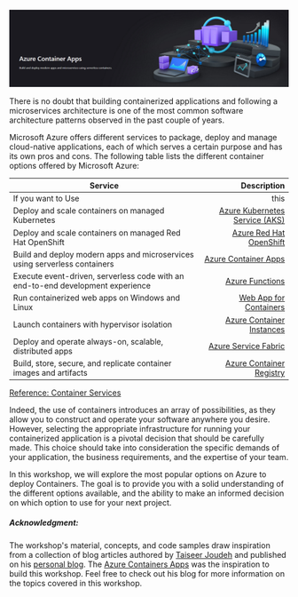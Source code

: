 
![Azure Container Workshop](assets/images/00-workshop-intro/azure-container-apps-image.png)

There is no doubt that building containerized applications and following a microservices architecture is one of the most common software architecture patterns observed in the past couple of years.

Microsoft Azure offers different services to package, deploy and manage cloud-native applications, each of which serves a certain purpose and has its own pros and cons. The following table lists the different container options offered by Microsoft Azure:

| Service | Description |
| --- | ---: |
|If you want to Use| this|
|Deploy and scale containers on managed Kubernetes|	[Azure Kubernetes Service (AKS)](https://azure.microsoft.com/en-us/services/kubernetes-service/)|
|Deploy and scale containers on managed Red Hat OpenShift	|[Azure Red Hat OpenShift](https://azure.microsoft.com/en-us/services/openshift/)|
|Build and deploy modern apps and microservices using serverless containers	|[Azure Container Apps](https://azure.microsoft.com/en-us/services/container-apps/)|
|Execute event-driven, serverless code with an end-to-end development experience	|[Azure Functions](https://azure.microsoft.com/en-us/services/functions/)|
|Run containerized web apps on Windows and Linux	|[Web App for Containers](https://azure.microsoft.com/en-us/services/app-service/containers/)|
|Launch containers with hypervisor isolation	|[Azure Container Instances](https://azure.microsoft.com/en-us/services/container-instances/)|
|Deploy and operate always-on, scalable, distributed apps	|[Azure Service Fabric](https://azure.microsoft.com/en-us/services/service-fabric/)|
|Build, store, secure, and replicate container images and artifacts	|[Azure Container Registry](https://azure.microsoft.com/en-us/services/container-registry/)|

[Reference: Container Services ](https://azure.microsoft.com/en-us/products/category/containers/)

Indeed, the use of containers introduces an array of possibilities, as they allow you to construct and operate your software anywhere you desire. However, selecting the appropriate infrastructure for running your containerized application is a pivotal decision that should be carefully made. This choice should take into consideration the specific demands of your application, the business requirements, and the expertise of your team.

In this workshop, we will explore the most popular options on Azure to deploy Containers. The goal is to provide you with a solid understanding of the different options available, and the ability to make an informed decision on which option to use for your next project.

##### Acknowledgment:
The workshop's material, concepts, and code samples draw inspiration from a collection of blog articles authored by [Taiseer Joudeh](https://github.com/tjoudeh) and published on his [personal blog](https://bitoftech.net). The [Azure Containers Apps](https://azure.github.io/aca-dotnet-workshop/) was the inspiration to build this workshop. Feel free to check out his blog for more information on the topics covered in this workshop.

